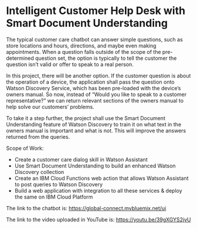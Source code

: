 # Intelligent Customer Help Desk with Smart Document Understanding

The typical customer care chatbot can answer simple questions, such as store locations and hours, directions, and maybe even making appointments. When a question falls outside of the scope of the pre-determined question set, the option is typically to tell the customer the question isn’t valid or offer to speak to a real person.

In this project, there will be another option. If the customer question is about the operation of a device, the application shall pass the question onto Watson Discovery Service, which has been pre-loaded with the device’s owners manual. So now, instead of “Would you like to speak to a customer representative?” we can return relevant sections of the owners manual to help solve our customers’ problems.

To take it a step further, the project shall use the Smart Document Understanding feature of Watson Discovery to train it on what text in the owners manual is important and what is not. This will improve the answers returned from the queries.

Scope of Work:
* Create a customer care dialog skill in Watson Assistant
* Use Smart Document Understanding to build an enhanced Watson Discovery collection
* Create an IBM Cloud Functions web action that allows Watson Assistant to post queries to Watson Discovery
* Build a web application with integration to all these services & deploy the same on IBM Cloud Platform

The link to the chatbot is:
https://global-connect.mybluemix.net/ui

The link to the video uploaded in YouTube is:
https://youtu.be/39gXGYS2jvU
